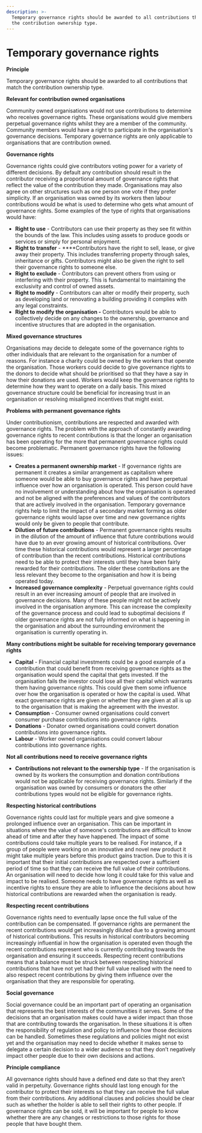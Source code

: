 ```yaml
---
description: >-
  Temporary governance rights should be awarded to all contributions that match
  the contribution ownership type.
---
```


# Temporary governance rights

**Principle**

Temporary governance rights should be awarded to all contributions that match the contribution ownership type.



**Relevant for contribution owned organisations**

Community owned organisations would not use contributions to determine who receives governance rights. These organisations would give members perpetual governance rights whilst they are a member of the community. Community members would have a right to participate in the organisation's governance decisions. Temporary governance rights are only applicable to organisations that are contribution owned.



**Governance rights**

Governance rights could give contributors voting power for a variety of different decisions. By default any contribution should result in the contributor receiving a proportional amount of governance rights that reflect the value of the contribution they made. Organisations may also agree on other structures such as one person one vote if they prefer simplicity. If an organisation was owned by its workers then labour contributions would be what is used to determine who gets what amount of governance rights. Some examples of the type of rights that organisations would have:

* **Right to use** - Contributors can use their property as they see fit within the bounds of the law. This includes using assets to produce goods or services or simply for personal enjoyment.
* **Right to transfer** - \*\*\*\*Contributors have the right to sell, lease, or give away their property. This includes transferring property through sales, inheritance or gifts. Contributors might also be given the right to sell their governance rights to someone else.
* **Right to exclude** - Contributors can prevent others from using or interfering with their property. This is fundamental to maintaining the exclusivity and control of owned assets.
* **Right to modify** - Contributors can alter or modify their property, such as developing land or renovating a building providing it complies with any legal constraints.
* **Right to modify the organisation -** Contributors would be able to collectively decide on any changes to the ownership, governance and incentive structures that are adopted in the organisation.



**Mixed governance structures**

Organisations may decide to delegate some of the governance rights to other individuals that are relevant to the organisation for a number of reasons. For instance a charity could be owned by the workers that operate the organisation. Those workers could decide to give governance rights to the donors to decide what should be prioritised so that they have a say in how their donations are used. Workers would keep the governance rights to determine how they want to operate on a daily basis. This mixed governance structure could be beneficial for increasing trust in an organisation or resolving misaligned incentives that might exist.



**Problems with permanent governance rights**

Under contributionism, contributions are respected and awarded with governance rights. The problem with the approach of constantly awarding governance rights to recent contributions is that the longer an organisation has been operating for the more that permanent governance rights could become problematic. Permanent governance rights have the following issues:

* **Creates a permanent ownership market** - If governance rights are permanent it creates a similar arrangement as capitalism where someone would be able to buy governance rights and have perpetual influence over how an organisation is operated. This person could have no involvement or understanding about how the organisation is operated and not be aligned with the preferences and values of the contributors that are actively involved in the organisation. Temporary governance rights help to limit the impact of a secondary market forming as older governance rights would lapse over time and new governance rights would only be given to people that contribute.
* **Dilution of future contributions** - Permanent governance rights results in the dilution of the amount of influence that future contributions would have due to an ever growing amount of historical contributions. Over time these historical contributions would represent a larger percentage of contribution than the recent contributions. Historical contributions need to be able to protect their interests until they have been fairly rewarded for their contributions. The older these contributions are the less relevant they become to the organisation and how it is being operated today.
* **Increased governance complexity** - Perpetual governance rights could result in an ever increasing amount of people that are involved in governance decisions. Many of these people might not be actively involved in the organisation anymore. This can increase the complexity of the governance process and could lead to suboptimal decisions if older governance rights are not fully informed on what is happening in the organisation and about the surrounding environment the organisation is currently operating in.



**Many contributions might be suitable for receiving temporary governance rights**

* **Capital** - Financial capital investments could be a good example of a contribution that could benefit from receiving governance rights as the organisation would spend the capital that gets invested. If the organisation fails the investor could lose all their capital which warrants them having governance rights. This could give them some influence over how the organisation is operated or how the capital is used. What exact governance rights are given or whether they are given at all is up to the organisation that is making the agreement with the investor.
* **Consumption** - Consumer owned organisations could convert consumer purchase contributions into governance rights.
* **Donations** - Donator owned organisations could convert donation contributions into governance rights.
* **Labour** - Worker owned organisations could convert labour contributions into governance rights.



**Not all contributions need to receive governance rights**

* **Contributions not relevant to the ownership type** - If the organisation is owned by its workers the consumption and donation contributions would not be applicable for receiving governance rights. Similarly if the organisation was owned by consumers or donators the other contributions types would not be eligible for governance rights.



**Respecting historical contributions**

Governance rights could last for multiple years and give someone a prolonged influence over an organisation. This can be important in situations where the value of someone's contributions are difficult to know ahead of time and after they have happened. The impact of some contributions could take multiple years to be realised. For instance, if a group of people were working on an innovative and novel new product it might take multiple years before this product gains traction. Due to this it is important that their initial contributions are respected over a sufficient period of time so that they can receive the full value of their contributions. An organisation will need to decide how long it could take for this value and impact to be realised. Someone needs to have governance rights as well as incentive rights to ensure they are able to influence the decisions about how historical contributions are rewarded when the organisation is ready.



**Respecting recent contributions**

Governance rights need to eventually lapse once the full value of the contribution can be compensated. If governance rights are permanent the recent contributions would get increasingly diluted due to a growing amount of historical contributions. This results in historical contributors becoming increasingly influential in how the organisation is operated even though the recent contributions represent who is currently contributing towards the organisation and ensuring it succeeds. Respecting recent contributions means that a balance must be struck between respecting historical contributions that have not yet had their full value realised with the need to also respect recent contributions by giving them influence over the organisation that they are responsible for operating.



**Social governance**

Social governance could be an important part of operating an organisation that represents the best interests of the communities it serves. Some of the decisions that an organisation makes could have a wider impact than those that are contributing towards the organisation. In these situations it is often the responsibility of regulation and policy to influence how those decisions can be handled. Sometimes these regulations and policies might not exist yet and the organisation may need to decide whether it makes sense to delegate a certain decision to a wider audience so that they don’t negatively impact other people due to their own decisions and actions.



**Principle compliance**

All governance rights should have a defined end date so that they aren’t valid in perpetuity. Governance rights should last long enough for the contributor to protect their interests so that they can receive the full value from their contributions. Any additional clauses and policies should be clear such as whether the holder is able to sell their rights to other people. If governance rights can be sold, it will be important for people to know whether there are any changes or restrictions to those rights for those people that have bought them.
